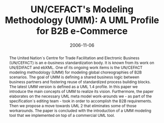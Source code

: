 ---
abstract: The United Nation´s Centre for Trade Facilitation and Electronic Business
  (UN/CEFACT) is an e-business standardization body. It is known from its work on
  UN/EDIFACT and ebXML. One of its ongoing work items is the UN/CEFACT modeling methodology
  (UMM) for modeling global choreographies of B2B scenarios. The goal of UMM is defining
  a shared business logic between business partners and fostering reuse of standardized
  process building blocks. The latest UMM version is defined as a UML 1.4 profile.
  In this paper we introduce the main concepts of UMM to realize its vision. Furthermore,
  the paper elaborates on the necessary UML meta model work-arounds we - as part of
  the specification´s editing team - took in order to accomplish the B2B requirements.
  Then we propose a move towards UML 2 that eliminates some of those workarounds.
  The paper is concluded with the introduction of a UMM modeling tool that we implemented
  on top of a commercial UML tool.
authors:
- Birgit Hofreiter
- Christian Huemer
- Philipp Liegl
- Rainer Schuster
- Marco Zapletal
date: '2006-11-06'
featured: false
links:
- name: Publik
  url: https://publik.tuwien.ac.at/showentry.php?ID=140532&lang=1
publication_types:
- '0'
publishDate: '2006-11-06'
title: 'UN/CEFACT''s Modeling Methodology (UMM): A UML Profile for B2B e-Commerce'
url_pdf: http://publik.tuwien.ac.at/files/PubDat_140532.pdf
---